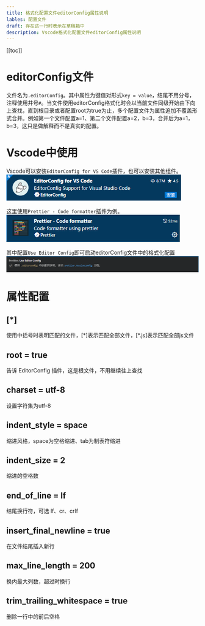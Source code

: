 ```yaml
---
title: 格式化配置文件editorConfig属性说明
lables: 配置文件
draft: 存在这一行时表示在草稿箱中
description: Vscode格式化配置文件editorConfig属性说明
---
```

[[toc]]
# editorConfig文件

文件名为`.editorConfig`。其中属性为键值对形式`key = value`，结尾不用分号，注释使用井号`#`。当文件使用editorConfig格式化时会以当前文件同级开始由下向上查找，直到根目录或者配置root为true为止，多个配置文件为属性追加不覆盖形式合并。例如第一个文件配置a=1、第二个文件配置a=2，b=3，合并后为a=1，b=3，这只是做解释而不是真实的配置。

# Vscode中使用

Vscode可以安装`EditorConfig for VS Code`插件，也可以安装其他组件。
![Alt text](assets/VscodeEditorConfig/image.png)

这里使用`Prettier - Code formatter`插件为例。
![Alt text](assets/VscodeEditorConfig/image-1.png)

其中配置`Use Editor Config`即可启动editorConfig文件中的格式化配置
![Alt text](assets/VscodeEditorConfig/image-2.png)


# 属性配置

## [*]

使用中括号时表明匹配的文件，[*]表示匹配全部文件，[\*.js]表示匹配全部js文件

## root = true

告诉 EditorConfig 插件，这是根文件，不用继续往上查找

## charset = utf-8

设置字符集为utf-8

## indent_style = space

缩进风格，space为空格缩进、tab为制表符缩进

## indent_size = 2

缩进的空格数

## end_of_line = lf

结尾换行符，可选 lf、cr、crlf

## insert_final_newline = true

在文件结尾插入新行

## max_line_length = 200

换内最大列数，超过时换行

## trim_trailing_whitespace = true

删除一行中的前后空格
